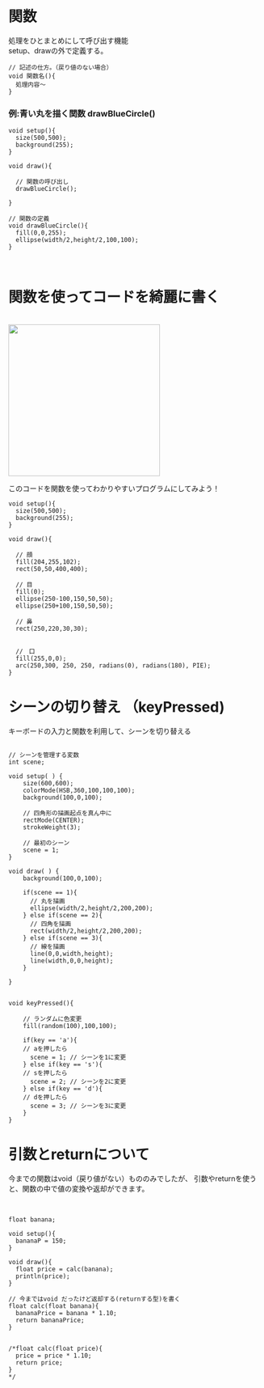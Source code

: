 # 関数

処理をひとまとめにして呼び出す機能<br>
setup、drawの外で定義する。<br>

```
// 記述の仕方。（戻り値のない場合）
void 関数名(){
  処理内容〜
}

```

<!--<img src="https://github.com/55Kaerukun/Processing/blob/master/images/function.png" width="800px">-->

### 例:青い丸を描く関数 drawBlueCircle()
```
void setup(){
  size(500,500);
  background(255);
}

void draw(){

  // 関数の呼び出し
  drawBlueCircle();
  
}

// 関数の定義
void drawBlueCircle(){
  fill(0,0,255);
  ellipse(width/2,height/2,100,100);
}

```

<br>

# 関数を使ってコードを綺麗に書く

<br>
<img src="https://github.com/55Kaerukun/Processing/blob/master/images/face.png" width="300px">
<br>

このコードを関数を使ってわかりやすいプログラムにしてみよう！

```
void setup(){
  size(500,500);
  background(255);
}

void draw(){

  // 顔
  fill(204,255,102);
  rect(50,50,400,400);

  // 目
  fill(0);
  ellipse(250-100,150,50,50);
  ellipse(250+100,150,50,50);

  // 鼻
  rect(250,220,30,30);


  //　口
  fill(255,0,0);
  arc(250,300, 250, 250, radians(0), radians(180), PIE);
}

```


# シーンの切り替え （keyPressed)

キーボードの入力と関数を利用して、シーンを切り替える<br>

```

// シーンを管理する変数
int scene;

void setup( ) {
    size(600,600);
    colorMode(HSB,360,100,100,100);
    background(100,0,100);

    // 四角形の描画起点を真ん中に
    rectMode(CENTER);
    strokeWeight(3);
    
    // 最初のシーン
    scene = 1;
}

void draw( ) {
    background(100,0,100);
    
    if(scene == 1){
      // 丸を描画
      ellipse(width/2,height/2,200,200);
    } else if(scene == 2){
      // 四角を描画
      rect(width/2,height/2,200,200);
    } else if(scene == 3){
      // 線を描画
      line(0,0,width,height);
      line(width,0,0,height);
    }
    
}


void keyPressed(){
  
    // ランダムに色変更
    fill(random(100),100,100);
  
    if(key == 'a'){
    // aを押したら      
      scene = 1; // シーンを1に変更  
    } else if(key == 's'){
    // sを押したら
      scene = 2; // シーンを2に変更
    } else if(key == 'd'){
    // dを押したら
      scene = 3; // シーンを3に変更
    }
}

```


# 引数とreturnについて

今までの関数はvoid（戻り値がない）もののみでしたが、
引数やreturnを使うと、関数の中で値の変換や返却ができます。  
<br>

```

float banana;

void setup(){
  bananaP = 150;
}

void draw(){
  float price = calc(banana);
  println(price);
}

// 今まではvoid だったけど返却する(returnする型)を書く
float calc(float banana){
  bananaPrice = banana * 1.10;
  return bananaPrice;
}


/*float calc(float price){
  price = price * 1.10;
  return price;
}
*/

```
